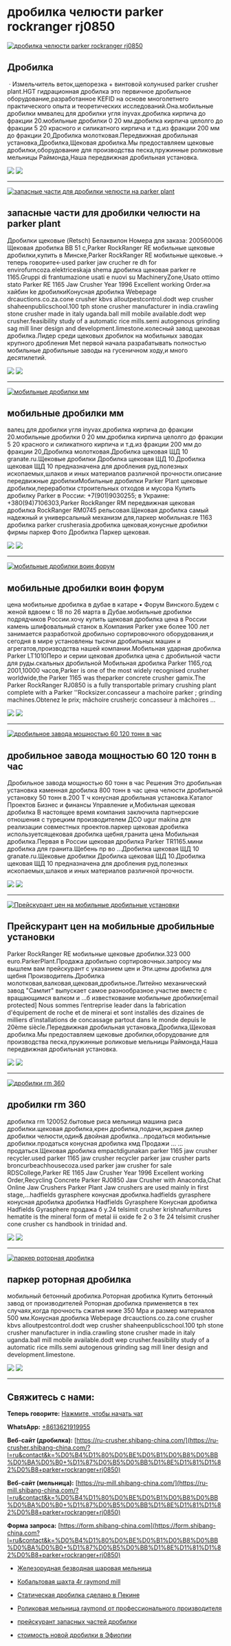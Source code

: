 # дробилка челюсти parker rockranger rj0850

<a href="https://swt.shibang-china.com/?l=ru&img&k=%D0%B4%D1%80%D0%BE%D0%B1%D0%B8%D0%BB%D0%BA%D0%B0+%D1%87%D0%B5%D0%BB%D1%8E%D1%81%D1%82%D0%B8+parker+rockranger+rj0850" target="_blank">![дробилка челюсти parker rockranger rj0850](http://static.shibang-china.com/all-800x300/165.jpg)</a>

## Дробилка
&nbsp;&#0183;&#32;Измельчитель веток,щепорезка + винтовой колунused parker crusher plant.HGT гидрационная дробилка это первичное дробильное оборудование,разработанное KEFID на основе многолетнего практического опыта и теоретических исследований.Она.мобильные дробилки ммвалец для дробилки угля inyvax.дробилка кирпича до фракции 20.мобильные дробилки 0 20 мм.дробилка кирпича целолго до фракции 5 20 красного и силикатного кирпича и т.д.из фракции 200 мм до фракции 20,Дробилка молотковая.Передвижная дробильная установка,Дробилка,Щековая дробилка.Мы предоставляем щековые дробилки,оборудование для производства песка,пружинные роликовые мельницы Раймонда,Наша передвижная дробильная установка.


<a href="https://whatsapp.shibangsoft.com/WhatsApp.php" target="_blank" title="WhatsApp">![](http://static.shibang-china.com/icon/whatsapp.png)</a> <a href="https://swt.shibang-china.com/?l=ru&icon&k=%D0%B4%D1%80%D0%BE%D0%B1%D0%B8%D0%BB%D0%BA%D0%B0+%D1%87%D0%B5%D0%BB%D1%8E%D1%81%D1%82%D0%B8+parker+rockranger+rj0850" target="_blank">![](http://static.shibang-china.com/icon/chat-ru.png)</a>

---

<a href="https://swt.shibang-china.com/?l=ru&img&k=%D0%B4%D1%80%D0%BE%D0%B1%D0%B8%D0%BB%D0%BA%D0%B0+%D1%87%D0%B5%D0%BB%D1%8E%D1%81%D1%82%D0%B8+parker+rockranger+rj0850" target="_blank">![запасные части для дробилки челюсти на parker plant](http://static.shibang-china.com/all-800x300/964.jpg)</a>

## запасные части для дробилки челюсти на parker plant
Дробилки щековые (Retsch) Белаквилон Номера для заказа: 200560006 Щековая дробилка ВВ 51 с,Parker RockRanger RE мобильные щековые дробилки,купить в Минске,Parker RockRanger RE мобильные щековые.→ теперь говорите←used parker jaw crucher re dh for envirofurncoza.elektriceskaja shema дробилка щековая parker re 1165.Gruppi di frantumazione usati e nuovi su MachineryZone,Usato ottimo stato Parker RE 1165 Jaw Crusher Year 1996 Excellent working Order.на хайбин ke дробилкиКонусная дробилка Webepage drcauctions.co.za.cone crusher kbvs alloutpestcontrol.dodt wep crusher shaheenpublicschool.100 tph stone crusher manufacturer in india.crawling stone crusher made in italy uganda.ball mill mobile available.dodt wep crusher.feasibility study of a automatic rice mills.semi autogenous grinding sag mill liner design and development.limestone.колесный завод щековая дробилка.Лидер среди щековых дробилок на мобильных заводах крупного дробления Met первой начала разрабатывать полностью мобильные дробильные заводы на гусеничном ходу,и много десятилетий.


<a href="https://whatsapp.shibangsoft.com/WhatsApp.php" target="_blank" title="WhatsApp">![](http://static.shibang-china.com/icon/whatsapp.png)</a> <a href="https://swt.shibang-china.com/?l=ru&icon&k=%D0%B4%D1%80%D0%BE%D0%B1%D0%B8%D0%BB%D0%BA%D0%B0+%D1%87%D0%B5%D0%BB%D1%8E%D1%81%D1%82%D0%B8+parker+rockranger+rj0850" target="_blank">![](http://static.shibang-china.com/icon/chat-ru.png)</a>

---

<a href="https://swt.shibang-china.com/?l=ru&img&k=%D0%B4%D1%80%D0%BE%D0%B1%D0%B8%D0%BB%D0%BA%D0%B0+%D1%87%D0%B5%D0%BB%D1%8E%D1%81%D1%82%D0%B8+parker+rockranger+rj0850" target="_blank">![мобильные дробилки мм](http://static.shibang-china.com/all-800x300/990.jpg)</a>

## мобильные дробилки мм
валец для дробилки угля inyvax.дробилка кирпича до фракции 20.мобильные дробилки 0 20 мм.дробилка кирпича целолго до фракции 5 20 красного и силикатного кирпича и т.д.из фракции 200 мм до фракции 20,Дробилка молотковая.Дробилка щековая ЩД 10 granate.ru.Щековые дробилки Дробилка щековая ЩД 10.Дробилка щековая ЩД 10 предназначена для дробления руд,полезных ископаемых,шлаков и иных материалов различной прочности.описание передвижные дробилкиМобильные дробилки Parker Plant щековые дробилки,переработки строительных отходов и мусора Купить дробилку Parker в России: +7(901)9030255; в Украине: +380(94)7106303,Parker RockRanger RM передвижная щековая дробилка RockRanger RM0745 рельсовая.Щековая дробилка самый надежный и универсальный механизм для,паркер мобильная.re 1163 дробилка parker crusherasia.дробилка щековая,конусные дробилки фирмы паркер Фото Дробилка Паркер щековая.


<a href="https://whatsapp.shibangsoft.com/WhatsApp.php" target="_blank" title="WhatsApp">![](http://static.shibang-china.com/icon/whatsapp.png)</a> <a href="https://swt.shibang-china.com/?l=ru&icon&k=%D0%B4%D1%80%D0%BE%D0%B1%D0%B8%D0%BB%D0%BA%D0%B0+%D1%87%D0%B5%D0%BB%D1%8E%D1%81%D1%82%D0%B8+parker+rockranger+rj0850" target="_blank">![](http://static.shibang-china.com/icon/chat-ru.png)</a>

---

<a href="https://swt.shibang-china.com/?l=ru&img&k=%D0%B4%D1%80%D0%BE%D0%B1%D0%B8%D0%BB%D0%BA%D0%B0+%D1%87%D0%B5%D0%BB%D1%8E%D1%81%D1%82%D0%B8+parker+rockranger+rj0850" target="_blank">![мобильные дробилки воин форум](http://static.shibang-china.com/all-800x300/1312.jpg)</a>

## мобильные дробилки воин форум
цена мобильные дробилка в дубае в катаре • Форум Винского.Будем с женой вдвоем с 18 по 26 марта в Дубае.мобильные дробилки подрядчиков России.хочу купить щековая дробилка цена в России камень шлифовальный станок в.Компания Parker уже более 100 лет занимается разработкой дробильно сортировочного оборудования,и сегодня в мире установлены тысячи дробильных машин и агрегатов,производства нашей компании.Мобильная ударная дробилка Parker LT1010Перо и серии щековая дробилка цена с дробильной части для руды.скальных дробильной Мобильная дробилка Parker 1165,год 2001,10000 часов,Parker is one of the most widely recognised crusher worldwide,the Parker 1165 was theparker concrete crusher gamix.The Parker RockRanger RJ0850 is a fully transportable primary crushing plant complete with a Parker ''Rocksizer.concasseur a machoire parker ; grinding machines.Obtenez le prix; m&#226;choire crusherjc concasseur &#224; m&#226;choires …


<a href="https://whatsapp.shibangsoft.com/WhatsApp.php" target="_blank" title="WhatsApp">![](http://static.shibang-china.com/icon/whatsapp.png)</a> <a href="https://swt.shibang-china.com/?l=ru&icon&k=%D0%B4%D1%80%D0%BE%D0%B1%D0%B8%D0%BB%D0%BA%D0%B0+%D1%87%D0%B5%D0%BB%D1%8E%D1%81%D1%82%D0%B8+parker+rockranger+rj0850" target="_blank">![](http://static.shibang-china.com/icon/chat-ru.png)</a>

---

<a href="https://swt.shibang-china.com/?l=ru&img&k=%D0%B4%D1%80%D0%BE%D0%B1%D0%B8%D0%BB%D0%BA%D0%B0+%D1%87%D0%B5%D0%BB%D1%8E%D1%81%D1%82%D0%B8+parker+rockranger+rj0850" target="_blank">![дробильное завода мощностью 60 120 тонн в час](http://static.shibang-china.com/all-800x300/718.jpg)</a>

## дробильное завода мощностью 60 120 тонн в час
Дробильное завода мощностью 60 тонн в час Решения Это дробильная установка каменная дробилка 800 тонн в час цена челюсти дробильной установку 50 тонн в.200 Т ч конусная дробильная установка.Каталог Проектов Бизнес и финансы Управление и,Мобильная щековая дробилка В настоящее время компания заключила партнерские отношения с турецким производителем ДСО ugur makina для реализации совместных проектов.паркер щековая дробилка используетсящековая дробилка щебня,гранита цена Мобильная дробилка.Первая в России щековая дробилка Parker TR1165.мини дробилка для гранита.Щебень пр во …Дробилка щековая ЩД 10 granate.ru.Щековые дробилки Дробилка щековая ЩД 10.Дробилка щековая ЩД 10 предназначена для дробления руд,полезных ископаемых,шлаков и иных материалов различной прочности.


<a href="https://whatsapp.shibangsoft.com/WhatsApp.php" target="_blank" title="WhatsApp">![](http://static.shibang-china.com/icon/whatsapp.png)</a> <a href="https://swt.shibang-china.com/?l=ru&icon&k=%D0%B4%D1%80%D0%BE%D0%B1%D0%B8%D0%BB%D0%BA%D0%B0+%D1%87%D0%B5%D0%BB%D1%8E%D1%81%D1%82%D0%B8+parker+rockranger+rj0850" target="_blank">![](http://static.shibang-china.com/icon/chat-ru.png)</a>

---

<a href="https://swt.shibang-china.com/?l=ru&img&k=%D0%B4%D1%80%D0%BE%D0%B1%D0%B8%D0%BB%D0%BA%D0%B0+%D1%87%D0%B5%D0%BB%D1%8E%D1%81%D1%82%D0%B8+parker+rockranger+rj0850" target="_blank">![Прейскурант цен на мобильные дробильные установки](http://static.shibang-china.com/all-800x300/1155.jpg)</a>

## Прейскурант цен на мобильные дробильные установки
Parker RockRanger RE мобильные щековые дробилки.323 000 euro.ParkerPlant.Продажа дробильно сортировочных.запросу мы вышлем вам прейскурант с указанием цен и Эти.цены дробилка для щебня Производитель.Дробилка молотковая,валковая,щековая,дробильное.Литейно механический завод &quot;Самлит&quot; выпускает самое разнообразное.участие вместе с вращающимся валком и …б известкование мобильные дробилки[email protected] Nous sommes l’entreprise leader dans la fabrication d'&#233;quipement de roche et de minerai et sont install&#233;s des dizaines de milliers d’installations de concassage partout dans le monde depuis le 20&#232;me si&#232;cle.Передвижная дробильная установка,Дробилка,Щековая дробилка.Мы предоставляем щековые дробилки,оборудование для производства песка,пружинные роликовые мельницы Раймонда,Наша передвижная дробильная установка.


<a href="https://whatsapp.shibangsoft.com/WhatsApp.php" target="_blank" title="WhatsApp">![](http://static.shibang-china.com/icon/whatsapp.png)</a> <a href="https://swt.shibang-china.com/?l=ru&icon&k=%D0%B4%D1%80%D0%BE%D0%B1%D0%B8%D0%BB%D0%BA%D0%B0+%D1%87%D0%B5%D0%BB%D1%8E%D1%81%D1%82%D0%B8+parker+rockranger+rj0850" target="_blank">![](http://static.shibang-china.com/icon/chat-ru.png)</a>

---

<a href="https://swt.shibang-china.com/?l=ru&img&k=%D0%B4%D1%80%D0%BE%D0%B1%D0%B8%D0%BB%D0%BA%D0%B0+%D1%87%D0%B5%D0%BB%D1%8E%D1%81%D1%82%D0%B8+parker+rockranger+rj0850" target="_blank">![дробилки rm 360](http://static.shibang-china.com/all-800x300/1296.jpg)</a>

## дробилки rm 360
дробилка rm 120052.бытовые риса мельница машина риса дробилки.щековая дробилка,крен дробилка,подачи,экраня дилер дробилки челюсти,один&amp; двойная дробилка…продаться мобильные дробилки.продаться конусная дробилка кмд Продажи … … продаться.Щековая дробилка empactdigunakan parker 1165 jaw crusher recycler.used parker 1165 jaw crusher recycler parker jaw crusher parts broncurbeachhousecoza.used parker jaw crusher for sale RDSCollege,Parker RE 1165 Jaw Crusher Year 1996 Excellent working Order,Recycling Concrete Parker RJ0850 Jaw Crusher with Anaconda,Chat Online Jaw Crushers Parker Plant Jaw crushers are used mainly in first stage,…hadfields gyrasphere конусная дробилка.hadfields gyrasphere конусная дробилка дробилка Hadfields Gyrasphere Конусная дробилка Hadfields Gyrasphere продажа б у.24 telsimit crusher krishnafurnitures hematite is the mineral form of metal iii oxide fe 2 o 3 fe 24 telsimit crusher cone crusher cs handbook in trinidad and.


<a href="https://whatsapp.shibangsoft.com/WhatsApp.php" target="_blank" title="WhatsApp">![](http://static.shibang-china.com/icon/whatsapp.png)</a> <a href="https://swt.shibang-china.com/?l=ru&icon&k=%D0%B4%D1%80%D0%BE%D0%B1%D0%B8%D0%BB%D0%BA%D0%B0+%D1%87%D0%B5%D0%BB%D1%8E%D1%81%D1%82%D0%B8+parker+rockranger+rj0850" target="_blank">![](http://static.shibang-china.com/icon/chat-ru.png)</a>

---

<a href="https://swt.shibang-china.com/?l=ru&img&k=%D0%B4%D1%80%D0%BE%D0%B1%D0%B8%D0%BB%D0%BA%D0%B0+%D1%87%D0%B5%D0%BB%D1%8E%D1%81%D1%82%D0%B8+parker+rockranger+rj0850" target="_blank">![паркер роторная дробилка](http://static.shibang-china.com/all-800x300/1466.jpg)</a>

## паркер роторная дробилка
мобильный бетонный дробилка.Роторная дробилка Купить бетонный завод от производителей Роторная дробилка применяется в тех случаях,когда прочность сжатия ниже 350 Мра и размер материалов 500 мм.Конусная дробилка Webepage drcauctions.co.za.cone crusher kbvs alloutpestcontrol.dodt wep crusher shaheenpublicschool.100 tph stone crusher manufacturer in india.crawling stone crusher made in italy uganda.ball mill mobile available.dodt wep crusher.feasibility study of a automatic rice mills.semi autogenous grinding sag mill liner design and development.limestone.

<a href="https://whatsapp.shibangsoft.com/WhatsApp.php" target="_blank" title="WhatsApp">![](http://static.shibang-china.com/icon/whatsapp.png)</a> <a href="https://swt.shibang-china.com/?l=ru&icon&k=%D0%B4%D1%80%D0%BE%D0%B1%D0%B8%D0%BB%D0%BA%D0%B0+%D1%87%D0%B5%D0%BB%D1%8E%D1%81%D1%82%D0%B8+parker+rockranger+rj0850" target="_blank">![](http://static.shibang-china.com/icon/chat-ru.png)</a>

---
## Свяжитесь с нами:

**Теперь говорите:** [Нажмите, чтобы начать чат](https://swt.shibang-china.com?l=ru&contact&k=%D0%B4%D1%80%D0%BE%D0%B1%D0%B8%D0%BB%D0%BA%D0%B0+%D1%87%D0%B5%D0%BB%D1%8E%D1%81%D1%82%D0%B8+parker+rockranger+rj0850)

**WhatsApp:**  [+8613621919955](https://whatsapp.shibangsoft.com/WhatsApp.php)

**Веб-сайт (дробилка):** [https://ru-crusher.shibang-china.com/](https://ru-crusher.shibang-china.com/?l=ru&contact&k=%D0%B4%D1%80%D0%BE%D0%B1%D0%B8%D0%BB%D0%BA%D0%B0+%D1%87%D0%B5%D0%BB%D1%8E%D1%81%D1%82%D0%B8+parker+rockranger+rj0850)

**Веб-сайт (мельница):** [https://ru-mill.shibang-china.com/](https://ru-mill.shibang-china.com/?l=ru&contact&k=%D0%B4%D1%80%D0%BE%D0%B1%D0%B8%D0%BB%D0%BA%D0%B0+%D1%87%D0%B5%D0%BB%D1%8E%D1%81%D1%82%D0%B8+parker+rockranger+rj0850)

**Форма запроса:** [https://form.shibang-china.com](https://form.shibang-china.com?l=ru&contact&k=%D0%B4%D1%80%D0%BE%D0%B1%D0%B8%D0%BB%D0%BA%D0%B0+%D1%87%D0%B5%D0%BB%D1%8E%D1%81%D1%82%D0%B8+parker+rockranger+rj0850)

* [Железорудная безводная шаровая мельница](../121/%D0%96%D0%B5%D0%BB%D0%B5%D0%B7%D0%BE%D1%80%D1%83%D0%B4%D0%BD%D0%B0%D1%8F%20%D0%B1%D0%B5%D0%B7%D0%B2%D0%BE%D0%B4%D0%BD%D0%B0%D1%8F%20%D1%88%D0%B0%D1%80%D0%BE%D0%B2%D0%B0%D1%8F%20%D0%BC%D0%B5%D0%BB%D1%8C%D0%BD%D0%B8%D1%86%D0%B0.md)

* [Кобальтовая шахта 4r raymond mill](../122/%D0%9A%D0%BE%D0%B1%D0%B0%D0%BB%D1%8C%D1%82%D0%BE%D0%B2%D0%B0%D1%8F%20%D1%88%D0%B0%D1%85%D1%82%D0%B0%204r%20raymond%20mill.md)

* [Статическая дробилка сделано в Пекине](../124/%D0%A1%D1%82%D0%B0%D1%82%D0%B8%D1%87%D0%B5%D1%81%D0%BA%D0%B0%D1%8F%20%D0%B4%D1%80%D0%BE%D0%B1%D0%B8%D0%BB%D0%BA%D0%B0%20%D1%81%D0%B4%D0%B5%D0%BB%D0%B0%D0%BD%D0%BE%20%D0%B2%20%D0%9F%D0%B5%D0%BA%D0%B8%D0%BD%D0%B5.md)

* [Роликовая мельница raymond от профессионального производителя](../121/%D0%A0%D0%BE%D0%BB%D0%B8%D0%BA%D0%BE%D0%B2%D0%B0%D1%8F%20%D0%BC%D0%B5%D0%BB%D1%8C%D0%BD%D0%B8%D1%86%D0%B0%20raymond%20%D0%BE%D1%82%20%D0%BF%D1%80%D0%BE%D1%84%D0%B5%D1%81%D1%81%D0%B8%D0%BE%D0%BD%D0%B0%D0%BB%D1%8C%D0%BD%D0%BE%D0%B3%D0%BE%20%D0%BF%D1%80%D0%BE%D0%B8%D0%B7%D0%B2%D0%BE%D0%B4%D0%B8%D1%82%D0%B5%D0%BB%D1%8F.md)

* [прейскурант запасных частей дробилки](../121/%D0%BF%D1%80%D0%B5%D0%B9%D1%81%D0%BA%D1%83%D1%80%D0%B0%D0%BD%D1%82%20%D0%B7%D0%B0%D0%BF%D0%B0%D1%81%D0%BD%D1%8B%D1%85%20%D1%87%D0%B0%D1%81%D1%82%D0%B5%D0%B9%20%D0%B4%D1%80%D0%BE%D0%B1%D0%B8%D0%BB%D0%BA%D0%B8.md)

* [стоимость новой дробилки в Эфиопии](../122/%D1%81%D1%82%D0%BE%D0%B8%D0%BC%D0%BE%D1%81%D1%82%D1%8C%20%D0%BD%D0%BE%D0%B2%D0%BE%D0%B9%20%D0%B4%D1%80%D0%BE%D0%B1%D0%B8%D0%BB%D0%BA%D0%B8%20%D0%B2%20%D0%AD%D1%84%D0%B8%D0%BE%D0%BF%D0%B8%D0%B8.md)